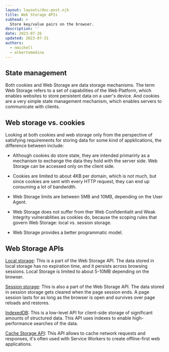 ```yaml
---
layout: layouts/doc-post.njk
title: Web Storage APIs
subhead: >
  Store key/value pairs on the browser.
description: ''
date: 2023-07-26
updated: 2023-07-31
authors:
  - nmichell
  - albertomedina
---
```


## State management

Both cookies and Web Storage are data storage mechanisms. The term Web Storage refers to a set of capabilities of the Web Platform, which enables websites to store persistent data on a user's device. And cookies are a very simple state management mechanism, which enables servers to communicate with clients.

## Web storage vs. cookies

Looking at both cookies and web storage only from the perspective of satisfying requirements for storing data for some kind of appklications, the difference between include:

- Although cookies do store state, they are intended primarirly as a mechanism to exchange the data they hold with the server side. Web Storage can be accessed only on the client side.

- Cookies are limited to about 4KB per domain, which is not much, but since cookies are sent with every HTTP request, they can end up consuming a lot of bandwidth.

- Web Storage limits are between 5MB and 10MB, depending on the User Agent.

- Web Storage does not suffer from ther Web Confidentialit and Weak Integrity vulnerablities as cookies do, because the scoping rules that govern Web Storage: local vs. session storage.

- Web Storage provides a better programmatic model.

## Web Storage APIs

[Local storage](https://www.w3schools.com/jsref/prop_win_localstorage.asp): This is a part of the Web Storage API. The data stored in local storage has no expiration time, and it persists across browsing sessions. Local Storage is limited to about 5-10MB depending on the browser.

[Session storage](https://www.w3schools.com/jsref/prop_win_sessionstorage.asp): This is also a part of the Web Storage API. The data stored in session storage gets cleared when the page session ends. A page session lasts for as long as the browser is open and survives over page reloads and restores.

[IndexedDB](https://web.dev/indexeddb/): This is a low-level API for client-side storage of significant amounts of structured data. This API uses indexes to enable high-performance searches of the data.

[Cache Storage API](https://web.dev/learn/pwa/caching/): This API allows to cache network requests and responses, it's often used with Service Workers to create offline-first web applications.
